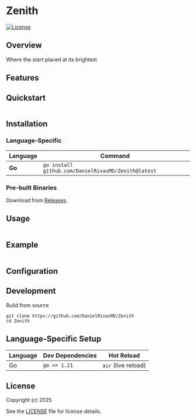# Zenith

[![License](https://img.shields.io/badge/license-GPLv3-blue.svg)](LICENSE)

## Overview
Where the start placed at its brightest


## Features

## Quickstart
```
```

## Installation

### **Language-Specific**
| Language   | Command                                                                 |
|------------|-------------------------------------------------------------------------|
| **Go**     | `go install github.com/DanielRivasMD/Zenith@latest`                  |

### **Pre-built Binaries**
Download from [Releases](https://github.com/DanielRivasMD/Zenith/releases).

## Usage

```
```

## Example
```
```

## Configuration

## Development

Build from source
```
git clone https://github.com/DanielRivasMD/Zenith
cd Zenith
```

## Language-Specific Setup

| Language | Dev Dependencies | Hot Reload           |
|----------|------------------|----------------------|
| Go       | `go >= 1.21`     | `air` (live reload)  |

## License
Copyright (c) 2025

See the [LICENSE](LICENSE) file for license details.
